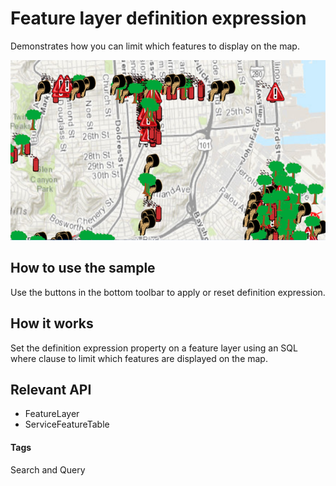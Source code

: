 # Feature layer definition expression
Demonstrates how you can limit which features to display on the map.

![Feature Layer Definition Expression App](feature-layer-definition-expression.png)

## How to use the sample
Use the buttons in the bottom toolbar to apply or reset definition expression.

## How it works

Set the definition expression property on a feature layer using an SQL where clause to limit which features are displayed on the map.

## Relevant API
* FeatureLayer
* ServiceFeatureTable

#### Tags
Search and Query